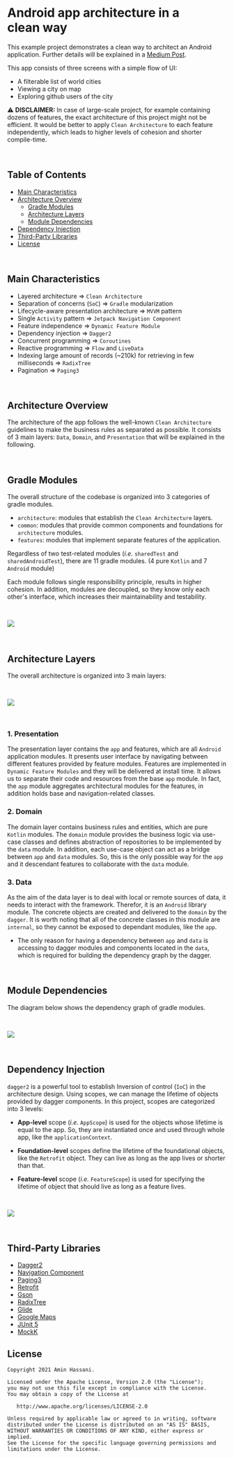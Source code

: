 # Android app architecture in a clean way

This example project demonstrates a clean way to architect an Android application.
Further details will be explained in a [Medium Post](https://medium.com/@aminography/android-app-architecture-in-a-clean-way-91e8b86e4b6f).

This app consists of three screens with a simple flow of UI:
- A filterable list of world cities
- Viewing a city on map
- Exploring github users of the city

:warning: **DISCLAIMER:** In case of large-scale project, for example containing dozens of features, the exact architecture of this project might not be efficient.
It would be better to apply `Clean Architecture` to each feature independently, which leads to higher levels of cohesion and shorter compile-time.

<br/>

Table of Contents
-----------------
- [Main Characteristics](#main-characteristics)
- [Architecture Overview](#architecture-overview)
  - [Gradle Modules](#gradle-modules)
  - [Architecture Layers](#architecture-layers)
  - [Module Dependencies](#module-dependencies)
- [Dependency Injection](#dependency-injection)
- [Third-Party Libraries](#third-party-libraries)
- [License](#license)

<br/>

Main Characteristics
--------------------
- Layered architecture => `Clean Architecture`
- Separation of concerns (`SoC`) => `Gradle` modularization
- Lifecycle-aware presentation architecture => `MVVM` pattern
- Single `Activity` pattern => `Jetpack Navigation Component`
- Feature independence => `Dynamic Feature Module`
- Dependency injection => `Dagger2`
- Concurrent programming => `Coroutines`
- Reactive programming => `Flow` and `LiveData`
- Indexing large amount of records (~210k) for retrieving in few milliseconds => `RadixTree`
- Pagination => `Paging3`

<br/>

Architecture Overview
---------------------
The architecture of the app follows the well-known `Clean Architecture` guidelines to make the business rules as separated as possible.
It consists of 3 main layers: `Data`, `Domain`, and `Presentation` that will be explained in the following.

<br/>

##  Gradle Modules
The overall structure of the codebase is organized into 3 categories of gradle modules.

- `architecture`: modules that establish the `Clean Architecture` layers.
- `common`: modules that provide common components and foundations for `architecture` modules.
- `features`: modules that implement separate features of the application.

Regardless of two test-related modules (*i.e.* `sharedTest` and `sharedAndroidTest`), there are 11 gradle modules. (4 pure `Kotlin` and 7 `Android` module)

Each module follows single responsibility principle, results in higher cohesion.
In addition, modules are decoupled, so they know only each other's interface, which increases their maintainability and testability.

<br/>

![](/static/modules.png)

<br/>

##  Architecture Layers
The overall architecture is organized into 3 main layers:

<br/>

![](/static/layers.svg)

<br/>

### 1. Presentation
The presentation layer contains the `app` and features, which are all `Android` application modules.
It presents user interface by navigating between different features provided by feature modules.
Features are implemented in `Dynamic Feature Modules` and they will be delivered at install time.
It allows us to separate their code and resources from the base `app` module.
In fact, the `app` module aggregates architectural modules for the features, in addition holds base and navigation-related classes.

### 2. Domain
The domain layer contains business rules and entities, which are pure `Kotlin` modules.
The `domain` module provides the business logic via use-case classes and defines abstraction of repositories to be implemented by the `data` module.
In addition, each use-case object can act as a bridge between `app` and `data` modules.
So, this is the only possible way for the `app` and it descendant features to collaborate with the `data` module.

### 3. Data
As the aim of the data layer is to deal with local or remote sources of data, it needs to interact with the framework.
Therefor, it is an `Android` library module.
The concrete objects are created and delivered to the `domain` by the `dagger`.
It is worth noting that all of the concrete classes in this module are `internal`, so they cannot be exposed to dependant modules, like the `app`.

- The only reason for having a dependency between `app` and `data` is accessing to dagger modules and components located in the `data`, which is required for building the dependency graph by the dagger.

<br/>

## Module Dependencies
The diagram below shows the dependency graph of gradle modules.

<br/>

![](/static/modules.svg)

<br/>

Dependency Injection
--------------------
`dagger2` is a powerful tool to establish Inversion of control (`IoC`) in the architecture design.
Using scopes, we can manage the lifetime of objects provided by dagger components.
In this project, scopes are categorized into 3 levels:

- **App-level** scope (*i.e.* `AppScope`) is used for the objects whose lifetime is equal to the app.
So, they are instantiated once and used through whole app, like the `applicationContext`.

- **Foundation-level** scopes define the lifetime of the foundational objects, like the `Retrofit` object.
They can live as long as the app lives or shorter than that.

- **Feature-level** scope (*i.e.* `FeatureScope`) is used for specifying the lifetime of object that should live as long as a feature lives.

<br/>

![](/static/scopes.svg)

<br/>

Third-Party Libraries
-------------------
- [Dagger2](https://dagger.dev)
- [Navigation Component](https://developer.android.com/guide/navigation)
- [Paging3](https://developer.android.com/topic/libraries/architecture/paging/v3-overview)
- [Retrofit](https://square.github.io/retrofit)
- [Gson](https://github.com/google/gson)
- [RadixTree](https://github.com/aminography/RadixTree)
- [Glide](https://bumptech.github.io/glide)
- [Google Maps](https://developers.google.com/maps/documentation/android-sdk/overview)
- [JUnit 5](https://junit.org/junit5/docs/current/user-guide)
- [MockK](https://mockk.io)

License
--------
```
Copyright 2021 Amin Hassani.

Licensed under the Apache License, Version 2.0 (the "License");
you may not use this file except in compliance with the License.
You may obtain a copy of the License at

   http://www.apache.org/licenses/LICENSE-2.0

Unless required by applicable law or agreed to in writing, software
distributed under the License is distributed on an "AS IS" BASIS,
WITHOUT WARRANTIES OR CONDITIONS OF ANY KIND, either express or implied.
See the License for the specific language governing permissions and
limitations under the License.
```